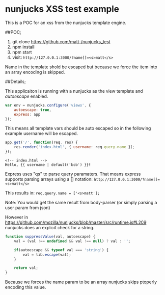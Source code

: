 # nunjucks XSS test example
This is a POC for an xss from the nunjucks template engine. 

##POC;
1.  git clone https://github.com/matt-/nunjucks_test
1.  npm install
1.  npm start
1.  visit: `http://127.0.0.1:3000/?name[]=<s>matt</s>`

Name in the template shold be escaped but because we force the item into an array encoding is skipped.

##Details;

This applicaiton is running with a nunjucks as the view template and *autoescape* enabled.
```javascript
var env = nunjucks.configure('views', {
    autoescape: true,
    express: app
});
```

This means all template vars should be auto escaped so in the following example username will be escaped. 

```javascript
app.get('/', function(req, res) {
    res.render('index.html', { username: req.query.name });
});
```

```
<!-- index.html -->
Hello, {{ username | default('bob') }}!
```

Express uses "qs" to parse query paramaters. That means express supports parsing arrays using a [] notation:
`http://127.0.0.1:3000/?name[]=<s>matt</s>`

This results in: 
`req.query.name = ['<s>matt'];`

Note: You would get the same result from body-parser (or simply parsing a user param from json)

However in https://github.com/mozilla/nunjucks/blob/master/src/runtime.js#L209 nunjucks does an explicit check for a string. 

```javascript
function suppressValue(val, autoescape) {
    val = (val !== undefined && val !== null) ? val : '';

    if(autoescape && typeof val === 'string') {
        val = lib.escape(val);
    }

    return val;
}
```

Because we forces the name param to be an array nunjucks skips ptoperly encoding this value.  
